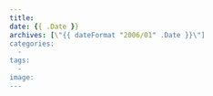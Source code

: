 ```yaml
---
title: 
date: {{ .Date }}
archives: [\"{{ dateFormat "2006/01" .Date }}\"]
categories:
  - 
tags:
  - 
image: 
---
```


<!--more-->